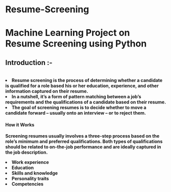 # Resume-Screening<br>
# Machine Learning Project on Resume Screening using Python<br>
<h2>Introduction :-</h2><br>
<b>
  <li>Resume screening is the process of determining whether a candidate is qualified for a role based his or her education, experience, and other information captured on their resume.</li>
  <li>In a nutshell, it’s a form of pattern matching between a job’s requirements and the qualifications of a candidate based on their resume.</li>
  <li>The goal of screening resumes is to decide whether to move a candidate forward – usually onto an interview – or to reject them.</li>
  <h4>How it Works</h4>
  <p>Screening resumes usually involves a three-step process based on the role’s minimum and preferred qualifications. Both types of qualifications should be related to on-the-job performance and are ideally captured in the job description.</p>
  <li>Work experience</li>
<li>Education</li>
<li>Skills and knowledge</li>
<li>Personality traits</li>
<li>Competencies</li>
</b>
